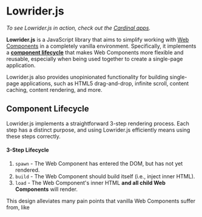 # Lowrider.js

*To see Lowrider.js in action, check out the
[Cardinal apps](https://cardinalapps.xyz).*

**Lowrider.js** is a JavaScript library that aims to simplify working with [Web
Components](https://developer.mozilla.org/en-US/docs/Web/Web_Components) in a
completely vanilla environment. Specifically, it implements a **[component
lifecycle](#component-lifecycle)** that makes Web Components more flexible and
reusable, especially when being used together to create a single-page
application.

Lowrider.js also provides unopinionated functionality for building single-page
applications, such as HTML5 drag-and-drop, infinite scroll, content caching,
content rendering, and more.

## Component Lifecycle

Lowrider.js implements a straightforward 3-step rendering process. Each step has
a distinct purpose, and using Lowrider.js efficiently means using these steps correctly.

#### 3-Step Lifecycle

1. `spawn` - The Web Component has entered the DOM, but has not yet rendered.
2. `build` - The Web Component should build itself (i.e., inject inner HTML).
3. `load` - The Web Component's inner HTML **and all child Web Components** will
   render.

This design alleviates many pain points that vanilla Web Components
suffer from, like 